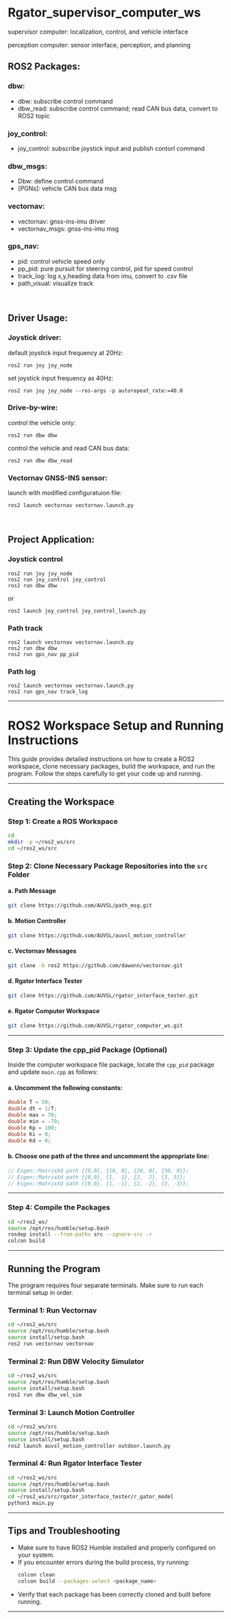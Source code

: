 # Rgator_supervisor_computer_ws
 supervisor computer: localization, control, and vehicle interface
 
 perception computer: sensor interface, perception, and planning


## ROS2 Packages:

### dbw: 
- dbw: subscribe control command
- dbw_read: subscribe control command; read CAN bus data, convert to ROS2 topic
	
### joy_control: 
  - joy_control: subscribe joystick input and publish contorl command  
    
### dbw_msgs: 
  - Dbw: define control command
  - [PGNs]: vehicle CAN bus data msg
    	
### vectornav:
  - vectornav: gnss-ins-imu driver
  - vectornav_msgs: gnss-ins-imu msg
	
### gps_nav:
  - pid: control vehicle speed only
  - pp_pid: pure pursuit for steering control, pid for speed control
  - track_log: log x,y,heading data from imu, convert to .csv file
  - path_visual: visualize track

&nbsp;

## Driver Usage:

### Joystick driver:
default joystick input frequency at 20Hz:

    ros2 run joy joy_node

set joystick input frequency as 40Hz:

    ros2 run joy joy_node --ros-args -p autorepeat_rate:=40.0

### Drive-by-wire:
control the vehicle only:

    ros2 run dbw dbw

control the vehicle and read CAN bus data:

    ros2 run dbw dbw_read

### Vectornav GNSS-INS sensor:
launch with modified configuratuion file:

    ros2 launch vectornav vectornav.launch.py



&nbsp;

## Project Application:

### Joystick control

    ros2 run joy joy_node
    ros2 run joy_control joy_control
    ros2 run dbw dbw
    
or

    ros2 launch joy_control joy_control_launch.py

### Path track

    ros2 launch vectornav vectornav.launch.py
    ros2 run dbw dbw
    ros2 run gps_nav pp_pid

### Path log

    ros2 launch vectornav vectornav.launch.py
    ros2 run gps_nav track_log

___

# ROS2 Workspace Setup and Running Instructions

This guide provides detailed instructions on how to create a ROS2 workspace, clone necessary packages, build the workspace, and run the program. Follow the steps carefully to get your code up and running.

---

## Creating the Workspace

### Step 1: Create a ROS Workspace
```bash
cd
mkdir -p ~/ros2_ws/src
cd ~/ros2_ws/src
```

### Step 2: Clone Necessary Package Repositories into the `src` Folder

#### a. Path Message
```bash
git clone https://github.com/AUVSL/path_msg.git
```

#### b. Motion Controller
```bash
git clone https://github.com/AUVSL/auvsl_motion_controller
```

#### c. Vectornav Messages
```bash
git clone -b ros2 https://github.com/dawonn/vectornav.git
```

#### d. Rgator Interface Tester
```bash
git clone https://github.com/AUVSL/rgator_interface_tester.git
```

#### e. Rgator Computer Workspace
```bash
git clone https://github.com/AUVSL/rgator_computer_ws.git
```

---

### Step 3: Update the cpp_pid Package (Optional)
Inside the computer workspace file package, locate the `cpp_pid` package and update `main.cpp` as follows:

#### a. Uncomment the following constants:
```cpp
double T = 50;
double dt = 1/T;
double max = 70;
double min = -70;
double Kp = 100;
double Ki = 0;
double Kd = 0;
```

#### b. Choose one path of the three and uncomment the appropriate line:
```cpp
// Eigen::MatrixXd path {{0,0}, {10, 0}, {20, 0}, {30, 0}}; 
// Eigen::MatrixXd path {{0,0}, {1,  1}, {2,  2}, {3, 3}};
// Eigen::MatrixXd path {{0,0}, {1, -1}, {2, -2}, {3, -3}};
```

---

### Step 4: Compile the Packages
```bash
cd ~/ros2_ws/
source /opt/ros/humble/setup.bash
rosdep install --from-paths src --ignore-src -r
colcon build
```

---

## Running the Program

The program requires four separate terminals. Make sure to run each terminal setup in order.

### Terminal 1: Run Vectornav
```bash
cd ~/ros2_ws/src
source /opt/ros/humble/setup.bash
source install/setup.bash
ros2 run vectornav vectornav
```

### Terminal 2: Run DBW Velocity Simulator
```bash
cd ~/ros2_ws/src
source /opt/ros/humble/setup.bash
source install/setup.bash
ros2 run dbw dbw_vel_sim
```

### Terminal 3: Launch Motion Controller
```bash
cd ~/ros2_ws/src
source /opt/ros/humble/setup.bash
source install/setup.bash
ros2 launch auvsl_motion_controller outdoor.launch.py
```

### Terminal 4: Run Rgator Interface Tester
```bash
cd ~/ros2_ws/src
source /opt/ros/humble/setup.bash
source install/setup.bash
cd ~/ros2_ws/src/rgator_interface_tester/r_gator_model
python3 main.py
```

---

## Tips and Troubleshooting
- Make sure to have ROS2 Humble installed and properly configured on your system.
- If you encounter errors during the build process, try running:
  ```bash
  colcon clean
  colcon build --packages-select <package_name>
  ```
- Verify that each package has been correctly cloned and built before running.

---
